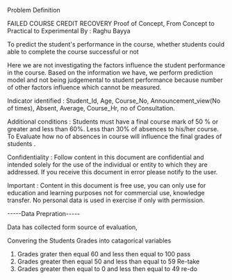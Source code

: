 Problem Definition

FAILED COURSE CREDIT RECOVERY
Proof of Concept, 
From Concept to Practical to Experimental
By : Raghu Bayya


To predict the student's performance in the course, whether students could able to complete the course successful or not 


Here we are not investigating the factors influence the student performance in the course. Based on the information we have, we perform prediction model and not being judgemental to student performance because number of other factors influence which cannot be measured. 


Indicator identified :  Student_Id, Age, Course_No, Announcement_view(No of times), Absent, Average, Course_Hr, no of Consultation.  

Additional conditions :
      Students must have a final course mark of 50 % or greater and less than 60%.
     Less than 30% of absences to his/her course.
   To Evaluate how no of absences in course  will influence the final grades of students .



Confidentiality : Follow content in this document are confidential and intended solely for the use of the individual or entity to which they are addressed. If you receive this document in error please notify to the user. 

Important : Content in this document is free use, you can only use for education and learning purposes not for commercial use, knowledge transfer. No personal data  is used in exercise if only with permission.  


-----Data Prepration----- 

Data has collected form source of evaluation,  


Convering the Students Grades into catagorical variables

1. Grades grater then equal 60 and less then equal to 100 pass
2. Grades greater then equal 50 and less than equal to 59 Re-take
3. Grades greater then equal to 0 and less then equal to 49 re-do
